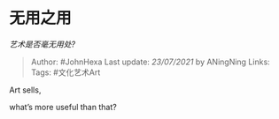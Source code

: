 # 无用之用
*艺术是否毫无用处?*

> Author: #JohnHexa
Last update: *23/07/2021* by ANingNing
Links:
Tags: #文化艺术Art


 
Art sells, 

what’s more useful than that?



